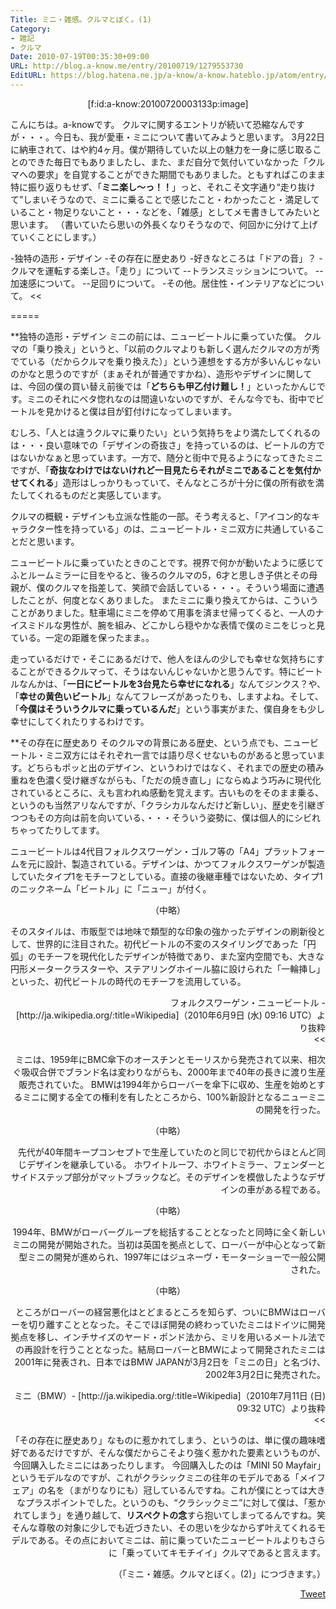 ```yaml
---
Title: ミニ・雑感。クルマとぼく。(1)
Category:
- 雑記
- クルマ
Date: 2010-07-19T00:35:30+09:00
URL: http://blog.a-know.me/entry/20100719/1279553730
EditURL: https://blog.hatena.ne.jp/a-know/a-know.hateblo.jp/atom/entry/12921228815727979828
---
```



<div align=center>[f:id:a-know:20100720003133p:image]</div>


こんにちは。a-knowです。
クルマに関するエントリが続いて恐縮なんですが・・・。今日も、我が愛車・ミニについて書いてみようと思います。
3月22日に納車されて、はや約4ヶ月。僕が期待していた以上の魅力を一身に感じ取ることのできた毎日でもありましたし、また、まだ自分で気付いていなかった「クルマへの要求」を自覚することができた期間でもありました。ともすればこのまま特に振り返りもせず、「<span style="font-weight:bold;">ミニ楽し〜っ！！</span>」っと、それこそ文字通り“走り抜けて”しまいそうなので、ミニに乗ることで感じたこと・わかったこと・満足していること・物足りないこと・・・などを、「雑感」としてメモ書きしてみたいと思います。
（書いていたら思いの外長くなりそうなので、何回かに分けて上げていくことにします。）


>>
-独特の造形・デザイン
-その存在に歴史あり
-好きなところは「ドアの音」？
-クルマを運転する楽しさ。「走り」について
--トランスミッションについて。
--加速感について。
--足回りについて。
-その他。居住性・インテリアなどについて。
<<


=====


**独特の造形・デザイン
ミニの前には、ニュービートルに乗っていた僕。
クルマの「乗り換え」というと、「以前のクルマよりも新しく選んだクルマの方が秀でている（だからクルマを乗り換えた）」という連想をする方が多いんじゃないのかなと思うのですが（まぁそれが普通ですかね）、造形やデザインに関しては、今回の僕の買い替え前後では「<span style="font-weight:bold;">どちらも甲乙付け難し！</span>」といったかんじです。ミニのそれにベタ惚れなのは間違いないのですが、そんな今でも、街中でビートルを見かけると僕は目が釘付けになってしまいます。

むしろ、「人とは違うクルマに乗りたい」という気持ちをより満たしてくれるのは・・・良い意味での「デザインの奇抜さ」を持っているのは、ビートルの方ではないかなぁと思っています。一方で、随分と街中で見るようになってきたミニですが、「<span style="font-weight:bold;">奇抜なわけではないけれど一目見たらそれがミニであることを気付かせてくれる</span>」造形はしっかりもっていて、そんなところが十分に僕の所有欲を満たしてくれるものだと実感しています。


クルマの概観・デザインも立派な性能の一部。そう考えると、「アイコン的なキャラクター性を持っている」のは、ニュービートル・ミニ双方に共通していることだと思います。

ニュービートルに乗っていたときのことです。視界で何かが動いたように感じてふとルームミラーに目をやると、後ろのクルマの5，6才と思しき子供とその母親が、僕のクルマを指差して、笑顔で会話している・・・。そういう場面に遭遇したことが、何度となくありました。
またミニに乗り換えてからは、こういうことがありました。駐車場にミニを停めて用事を済ませ帰ってくると、一人のナイスミドルな男性が、腕を組み、どこかしら穏やかな表情で僕のミニをじっと見ている。一定の距離を保ったまま。。


走っているだけで・そこにあるだけで、他人をほんの少しでも幸せな気持ちにすることができるクルマって、そうはないんじゃないかと思うんです。特にビートルなんかは、「<span style="font-weight:bold;">一日にビートルを3台見たら幸せになれる</span>」なんてジンクス？や、「<span style="font-weight:bold;">幸せの黄色いビートル</span>」なんてフレーズがあったりも、しますよね。そして、「<span style="font-weight:bold;">今僕はそういうクルマに乗っているんだ</span>」という事実がまた、僕自身をも少し幸せにしてくれたりするわけです。


**その存在に歴史あり
そのクルマの背景にある歴史、という点でも、ニュービートル・ミニ双方にはそれぞれ一言では語り尽くせないものがあると思っています。どちらもポッと出のデザイン、というわけではなく、それまでの歴史の積み重ねを色濃く受け継ぎながらも、「ただの焼き直し」にならぬよう巧みに現代化されているところに、えも言われぬ感動を覚えます。古いものをそのまま乗る、というのも当然アリなんですが、「クラシカルなんだけど新しい」、歴史を引継ぎつつもその方向は前を向いている、・・・そういう姿勢に、僕は個人的にシビれちゃってたりしてます。


>>
ニュービートルは4代目フォルクスワーゲン・ゴルフ等の「A4」プラットフォームを元に設計、製造されている。デザインは、かつてフォルクスワーゲンが製造していたタイプ1をモチーフとしている。直接の後継車種ではないため、タイプ1のニックネーム「ビートル」に「ニュー」が付く。

<div align=center>（中略）</div>

そのスタイルは、市販型では地味で類型的な印象の強かったデザインの刷新役として、世界的に注目された。初代ビートルの不変のスタイリングであった「円弧」のモチーフを現代化したデザインが特徴であり、また室内空間でも、大きな円形メータークラスターや、ステアリングホイール脇に設けられた「一輪挿し」といった、初代ビートルの時代のモチーフを流用している。
<div align=right>フォルクスワーゲン・ニュービートル - [http://ja.wikipedia.org/:title=Wikipedia]（2010年6月9日 (水) 09:16 UTC）より抜粋<div>
<<

>>
ミニは、1959年にBMC傘下のオースチンとモーリスから発売されて以来、相次ぐ吸収合併でブランド名は変わりながらも、2000年まで40年の長きに渡り生産販売されていた。
BMWは1994年からローバーを傘下に収め、生産を始めとするミニに関する全ての権利を有したところから、100%新設計となるニューミニの開発を行った。

<div align=center>（中略）</div>

先代が40年間キープコンセプトで生産していたのと同じで初代からほとんど同じデザインを継承している。 ホワイトルーフ、ホワイトミラー、フェンダーとサイドステップ部分がマットブラックなど。そのデザインを模倣したようなデザインの車がある程である。

<div align=center>（中略）</div>

1994年、BMWがローバーグループを総括することとなったと同時に全く新しいミニの開発が開始された。当初は英国を拠点として、ローバーが中心となって新型ミニの開発が進められ、1997年にはジュネーヴ・モーターショーで一般公開された。

<div align=center>（中略）</div>

ところがローバーの経営悪化はとどまるところを知らず、ついにBMWはローバーを切り離すこととなった。そこでほぼ開発の終わっていたミニはドイツに開発拠点を移し、インチサイズのヤード・ポンド法から、ミリを用いるメートル法での再設計を行うこととなった。結局ローバーとBMWによって開発されたミニは2001年に発表され、日本ではBMW JAPANが3月2日を「ミニの日」と名づけ、2002年3月2日に発売された。

<div align=right>ミニ（BMW）- [http://ja.wikipedia.org/:title=Wikipedia]（2010年7月11日 (日) 09:32 UTC）より抜粋</div>
<<


「その存在に歴史あり」なものに惹かれてしまう、というのは、単に僕の趣味嗜好であるだけですが、そんな僕だからこそより強く惹かれた要素というものが、今回購入したミニにはあったりします。
今回購入したのは「MINI 50 Mayfair」というモデルなのですが、これがクラシックミニの往年のモデルである「メイフェア」の名を（まがりなりにも）冠しているんですね。これが僕にとっては大きなプラスポイントでした。というのも、“クラシックミニ”に対して僕は、「惹かれてしまう」を通り越して、<span style="font-weight:bold;">リスペクトの念</span>すら抱いてしまってるんですね。笑
そんな尊敬の対象に少しでも近づきたい、その思いを少なからず叶えてくれるモデルである。その点においてミニは、前に乗っていたニュービートルよりもさらに「乗っていてキモチイイ」クルマであると言えます。


（「ミニ・雑感。クルマとぼく。(2)」につづきます。）



<a href="http://twitter.com/share" class="twitter-share-button" data-count="horizontal" data-via="a_know" data-related="CDiT_info" data-lang="ja">Tweet</a><script type="text/javascript" src="http://platform.twitter.com/widgets.js"></script>

